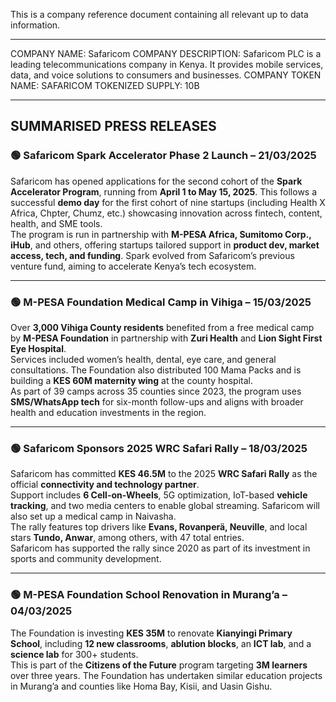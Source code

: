 This is a company reference document containing all relevant up to data information.

----
COMPANY NAME: Safaricom
COMPANY DESCRIPTION: Safaricom PLC is a leading telecommunications company in Kenya. It provides mobile services, data, and voice solutions to consumers and businesses.
COMPANY TOKEN NAME: SAFARICOM
TOKENIZED SUPPLY: 10B

---
SUMMARISED PRESS RELEASES
-------
### 🟢 **Safaricom Spark Accelerator Phase 2 Launch – 21/03/2025**  
Safaricom has opened applications for the second cohort of the **Spark Accelerator Program**, running from **April 1 to May 15, 2025**. This follows a successful **demo day** for the first cohort of nine startups (including Health X Africa, Chpter, Chumz, etc.) showcasing innovation across fintech, content, health, and SME tools.  
The program is run in partnership with **M-PESA Africa, Sumitomo Corp., iHub**, and others, offering startups tailored support in **product dev, market access, tech, and funding**. Spark evolved from Safaricom’s previous venture fund, aiming to accelerate Kenya’s tech ecosystem.

---

### 🟢 **M-PESA Foundation Medical Camp in Vihiga – 15/03/2025**  
Over **3,000 Vihiga County residents** benefited from a free medical camp by **M-PESA Foundation** in partnership with **Zuri Health** and **Lion Sight First Eye Hospital**.  
Services included women’s health, dental, eye care, and general consultations. The Foundation also distributed 100 Mama Packs and is building a **KES 60M maternity wing** at the county hospital.  
As part of 39 camps across 35 counties since 2023, the program uses **SMS/WhatsApp tech** for six-month follow-ups and aligns with broader health and education investments in the region.

---

### 🟢 **Safaricom Sponsors 2025 WRC Safari Rally – 18/03/2025**  
Safaricom has committed **KES 46.5M** to the 2025 **WRC Safari Rally** as the official **connectivity and technology partner**.  
Support includes **6 Cell-on-Wheels**, 5G optimization, IoT-based **vehicle tracking**, and two media centers to enable global streaming. Safaricom will also set up a medical camp in Naivasha.  
The rally features top drivers like **Evans, Rovanperä, Neuville**, and local stars **Tundo, Anwar**, among others, with 47 total entries.  
Safaricom has supported the rally since 2020 as part of its investment in sports and community development.

---

### 🟢 **M-PESA Foundation School Renovation in Murang’a – 04/03/2025**  
The Foundation is investing **KES 35M** to renovate **Kianyingi Primary School**, including **12 new classrooms**, **ablution blocks**, an **ICT lab**, and a **science lab** for 300+ students.  
This is part of the **Citizens of the Future** program targeting **3M learners** over three years. The Foundation has undertaken similar education projects in Murang’a and counties like Homa Bay, Kisii, and Uasin Gishu.